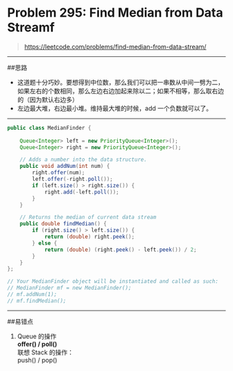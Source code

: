 # Problem 295: Find Median from Data Streamf

> https://leetcode.com/problems/find-median-from-data-stream/

----------
##思路
* 这道题十分巧妙。要想得到中位数，那么我们可以把一串数从中间一劈为二，如果左右的个数相同，那么左边右边加起来除以二；如果不相等，那么取右边的（因为默认右边多）
* 左边最大堆，右边最小堆。维持最大堆的时候，add 一个负数就可以了。

------------------
```java
public class MedianFinder {
    
    Queue<Integer> left = new PriorityQueue<Integer>();
    Queue<Integer> right = new PriorityQueue<Integer>();

    // Adds a number into the data structure.
    public void addNum(int num) {
        right.offer(num);
        left.offer(-right.poll());
        if (left.size() > right.size()) {
            right.add(-left.poll());
        }
    }

    // Returns the median of current data stream
    public double findMedian() {
        if (right.size() > left.size()) {
            return (double) right.peek();
        } else {
            return (double) (right.peek() - left.peek()) / 2;
        }
    }
};

// Your MedianFinder object will be instantiated and called as such:
// MedianFinder mf = new MedianFinder();
// mf.addNum(1);
// mf.findMedian();
```
-----
##易错点
1. Queue 的操作  
**offer() / poll()**  
联想 Stack 的操作：  
push() / pop()  

































